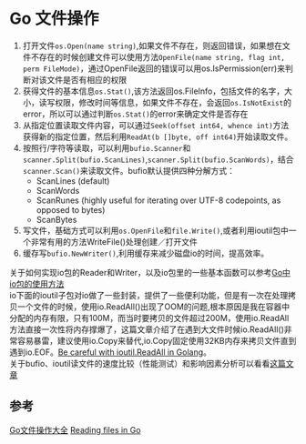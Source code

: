 # Go 文件操作

1. 打开文件`os.Open(name string)`,如果文件不存在，则返回错误，如果想在文件不存在的时候创建文件可以使用方法`OpenFile(name string, flag int, perm FileMode)`，通过OpenFile返回的错误可以用os.IsPermission(err)来判断对该文件是否有相应的权限
1. 获得文件的基本信息`os.Stat()`,该方法返回os.FileInfo，包括文件的名字，大小，读写权限，修改时间等信息，如果文件不存在，会返回`os.IsNotExist`的error，所以可以通过判断`os.Stat()`的error来确定文件是否存在
1. 从指定位置读取文件内容，可以通过`Seek(offset int64, whence int)`方法获得新的指定位置，然后利用`ReadAt(b []byte, off int64)`开始读取文件。
1. 按照行/字符等读取，可以利用`bufio.Scanner`和`scanner.Split(bufio.ScanLines)`,`scanner.Split(bufio.ScanWords)`，结合`scanner.Scan()`来读取文件。bufio默认提供四种分解方式：
   * ScanLines (default)
   * ScanWords
   * ScanRunes (highly useful for iterating over UTF-8 codepoints, as opposed to bytes)
   * ScanBytes
1. 写文件，基础方式可以利用`os.OpenFile`和`file.Write()`,或者利用ioutil包中一个非常有用的方法WriteFile()处理创建／打开文件
1. 缓存写`bufio.NewWriter()`,利用缓存来减少磁盘io的时间，提高效率。


关于如何实现io包的Reader和Writer，以及io包里的一些基本函数可以参考[Go中io包的使用方法](https://segmentfault.com/a/1190000015591319)  
io下面的ioutil子包对io做了一些封装，提供了一些便利功能，但是有一次在处理拷贝一个文件的时候，使用io.ReadAll()出现了OOM的问题,根本原因是我在容器中分配的内存有限，只有100M，而当时要拷贝的文件超过200M，使用io.ReadAll方法直接一次性将内存撑爆了，这篇文章介绍了在遇到大文件时候io.ReadAll()非常容易暴雷，建议使用io.Copy来替代,io.Copy固定使用32KB内存来拷贝文件直到遇到io.EOF。[Be careful with ioutil.ReadAll in Golang](https://haisum.github.io/2017/09/11/golang-ioutil-readall/)。  
关于bufio、ioutil读文件的速度比较（性能测试）和影响因素分析可以看看[这篇文章](https://segmentfault.com/a/1190000011680507)

## 参考

[Go文件操作大全](https://colobu.com/2016/10/12/go-file-operations/)
[Reading files in Go](https://kgrz.io/reading-files-in-go-an-overview.html)